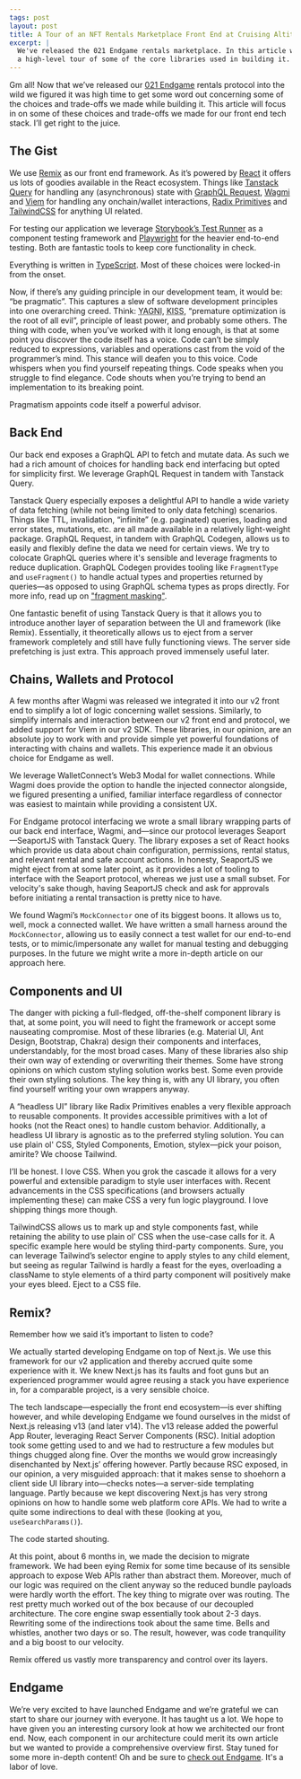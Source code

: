 ```yaml
---
tags: post
layout: post
title: A Tour of an NFT Rentals Marketplace Front End at Cruising Altitude
excerpt: |
  We've released the 021 Endgame rentals marketplace. In this article we take
  a high-level tour of some of the core libraries used in building it.
---
```


Gm all! Now that we’ve released our [021 Endgame](https://endgame.021.gg/) rentals protocol into the wild we figured it was high time to get some word out concerning some of the choices and trade-offs we made while building it. This article will focus in on some of these choices and trade-offs we made for our front end tech stack. I’ll get right to the juice.

## The Gist

We use [Remix](https://remix.run/) as our front end framework. As it’s powered by [React](https://react.dev/) it offers us lots of goodies available in the React ecosystem. Things like [Tanstack Query](https://tanstack.com/query/latest) for handling any (asynchronous) state with [GraphQL Request](https://github.com/jasonkuhrt/graphql-request), [Wagmi](https://wagmi.sh/) and [Viem](https://viem.sh/) for handling any onchain/wallet interactions, [Radix Primitives](https://www.radix-ui.com/primitives) and [TailwindCSS](https://tailwindcss.com/) for anything UI related.

For testing our application we leverage [Storybook’s Test Runner](https://storybook.js.org/docs/writing-tests/test-runner) as a component testing framework and [Playwright](https://playwright.dev/) for the heavier end-to-end testing. Both are fantastic tools to keep core functionality in check.

Everything is written in [TypeScript](https://www.typescriptlang.org/). Most of these choices were locked-in from the onset.

Now, if there’s any guiding principle in our development team, it would be: “be pragmatic”. This captures a slew of software development principles into one overarching creed. Think: <abbr title="You Aren't Gonna Need It">YAGNI</abbr>, <abbr title="Keep It Simple, Stupid">KISS</abbr>, “premature optimization is the root of all evil”, principle of least power, and probably some others. The thing with code, when you’ve worked with it long enough, is that at some point you discover the code itself has a voice. Code can’t be simply reduced to expressions, variables and operations cast from the void of the programmer’s mind. This stance will deafen you to this voice. Code whispers when you find yourself repeating things. Code speaks when you struggle to find elegance. Code shouts when you’re trying to bend an implementation to its breaking point.

Pragmatism appoints code itself a powerful advisor.

## Back End

Our back end exposes a GraphQL API to fetch and mutate data. As such we had a rich amount of choices for handling back end interfacing but opted for simplicity first. We leverage GraphQL Request in tandem with Tanstack Query.

Tanstack Query especially exposes a delightful API to handle a wide variety of data fetching (while not being limited to only data fetching) scenarios. Things like TTL, invalidation, “infinite” (e.g. paginated) queries, loading and error states, mutations, etc. are all made available in a relatively light-weight package. GraphQL Request, in tandem with GraphQL Codegen, allows us to easily and flexibly define the data we need for certain views. We try to colocate GraphQL queries where it's sensible and leverage fragments to reduce duplication. GraphQL Codegen provides tooling like `FragmentType` and `useFragment()` to handle actual types and properties returned by queries—as opposed to using GraphQL schema types as props directly. For more info, read up on ["fragment masking"](https://the-guild.dev/blog/unleash-the-power-of-fragments-with-graphql-codegen).

One fantastic benefit of using Tanstack Query is that it allows you to introduce another layer of separation between the UI and framework (like Remix). Essentially, it theoretically allows us to eject from a server framework completely and still have fully functioning views. The server side prefetching is just extra. This approach proved immensely useful later.

## Chains, Wallets and Protocol

A few months after Wagmi was released we integrated it into our v2 front end to simplify a lot of logic concerning wallet sessions. Similarly, to simplify internals and interaction between our v2 front end and protocol, we added support for Viem in our v2 SDK. These libraries, in our opinion, are an absolute joy to work with and provide simple yet powerful foundations of interacting with chains and wallets. This experience made it an obvious choice for Endgame as well.

We leverage WalletConnect’s Web3 Modal for wallet connections. While Wagmi does provide the option to handle the injected connector alongside, we figured presenting a unified, familiar interface regardless of connector was easiest to maintain while providing a consistent UX.

For Endgame protocol interfacing we wrote a small library wrapping parts of our back end interface, Wagmi, and—since our protocol leverages Seaport—SeaportJS with Tanstack Query. The library exposes a set of React hooks which provide us data about chain configuration, permissions, rental status, and relevant rental and safe account actions. In honesty, SeaportJS we might eject from at some later point, as it provides a lot of tooling to interface with the Seaport protocol, whereas we just use a small subset. For velocity's sake though, having SeaportJS check and ask for approvals before initiating a rental transaction is pretty nice to have.

We found Wagmi’s `MockConnector` one of its biggest boons. It allows us to, well, mock a connected wallet. We have written a small harness around the `MockConnector`, allowing us to easily connect a test wallet for our end-to-end tests, or to mimic/impersonate any wallet for manual testing and debugging purposes. In the future we might write a more in-depth article on our approach here.

## Components and UI

The danger with picking a full-fledged, off-the-shelf component library is that, at some point, you will need to fight the framework or accept some nauseating compromise. Most of these libraries (e.g. Material UI, Ant Design, Bootstrap, Chakra) design their components and interfaces, understandably, for the most broad cases. Many of these libraries also ship their own way of extending or overwriting their themes. Some have strong opinions on which custom styling solution works best. Some even provide their own styling solutions. The key thing is, with any UI library, you often find yourself writing your own wrappers anyway.

A “headless UI” library like Radix Primitives enables a very flexible approach to reusable components. It provides accessible primitives with a lot of hooks (not the React ones) to handle custom behavior. Additionally, a headless UI library is agnostic as to the preferred styling solution. You can use plain ol' CSS, Styled Components, Emotion, stylex—pick your poison, amirite? We choose Tailwind.

I’ll be honest. I love CSS. When you grok the cascade it allows for a very powerful and extensible paradigm to style user interfaces with. Recent advancements in the CSS specifications (and browsers actually implementing these) can make CSS a very fun logic playground. I love shipping things more though.

TailwindCSS allows us to mark up and style components fast, while retaining the ability to use plain ol’ CSS when the use-case calls for it. A specific example here would be styling third-party components. Sure, you can leverage Tailwind’s selector engine to apply styles to any child element, but seeing as regular Tailwind is hardly a feast for the eyes, overloading a className to style elements of a third party component will positively make your eyes bleed. Eject to a CSS file.

## Remix?

Remember how we said it’s important to listen to code?

We actually started developing Endgame on top of Next.js. We use this framework for our v2 application and thereby accrued quite some experience with it. We knew Next.js has its faults and foot guns but an experienced programmer would agree reusing a stack you have experience in, for a comparable project, is a very sensible choice.

The tech landscape—especially the front end ecosystem—is ever shifting however, and while developing Endgame we found ourselves in the midst of Next.js releasing v13 (and later v14). The v13 release added the powerful App Router, leveraging React Server Components (RSC). Initial adoption took some getting used to and we had to restructure a few modules but things chugged along fine. Over the months we would grow increasingly disenchanted by Next.js’ offering however. Partly because RSC exposed, in our opinion, a very misguided approach: that it makes sense to shoehorn a client side UI library into—checks notes—a server-side templating language. Partly because we kept discovering Next.js has very strong opinions on how to handle some web platform core APIs. We had to write a quite some indirections to deal with these (looking at you, `useSearchParams()`).

The code started shouting.

At this point, about 6 months in, we made the decision to migrate framework. We had been eying Remix for some time because of its sensible approach to expose Web APIs rather than abstract them. Moreover, much of our logic was required on the client anyway so the reduced bundle payloads were hardly worth the effort. The key thing to migrate over was routing. The rest pretty much worked out of the box because of our decoupled architecture. The core engine swap essentially took about 2-3 days. Rewriting some of the indirections took about the same time. Bells and whistles, another two days or so. The result, however, was code tranquility and a big boost to our velocity.

Remix offered us vastly more transparency and control over its layers.

## Endgame

We’re very excited to have launched Endgame and we’re grateful we can start to share our journey with everyone. It has taught us a lot. We hope to have given you an interesting cursory look at how we architected our front end. Now, each component in our architecture could merit its own article but we wanted to provide a comprehensive overview first. Stay tuned for some more in-depth content! Oh and be sure to [check out Endgame](https://endgame.021.gg). It's a labor of love.
